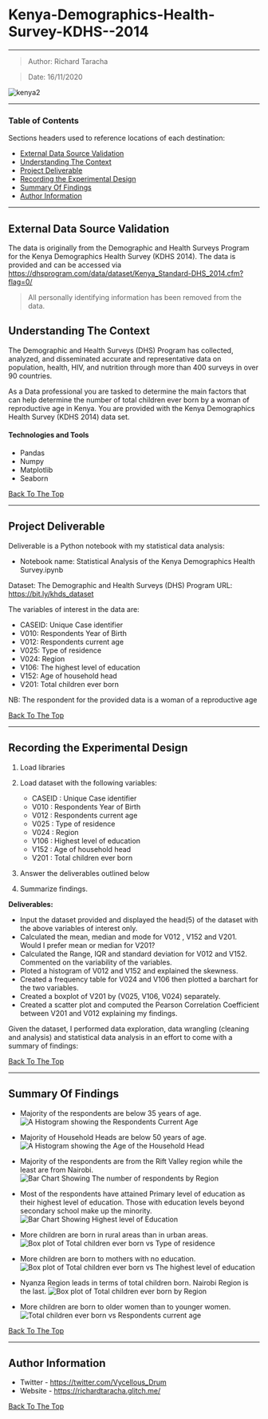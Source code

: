 # Kenya-Demographics-Health-Survey-KDHS--2014
---

> Author: Richard Taracha

> Date: 16/11/2020

![kenya2](https://user-images.githubusercontent.com/67068918/99252543-2cc36700-2820-11eb-92cd-f7356a03c5c3.png)

---

### Table of Contents
Sections headers used to reference locations of each destination:

- [External Data Source Validation](#external-data-source-validation)
- [Understanding The Context](#understanding-the-context)
- [Project Deliverable](#project-deliverable)
- [Recording the Experimental Design](#recording-the-experimental-design)
- [Summary Of Findings](#summary-of-findings)
- [Author Information](#author-information)

---

## External Data Source Validation

The data is originally from the Demographic and Health Surveys Program for the Kenya Demographics Health Survey (KDHS 2014). The data is provided and can be accessed via https://dhsprogram.com/data/dataset/Kenya_Standard-DHS_2014.cfm?flag=0/

> All personally identifying information has been removed from the data.

## Understanding The Context

The Demographic and Health Surveys (DHS) Program has collected, analyzed, and disseminated accurate and representative data on population, health, HIV, and nutrition through more than 400 surveys in over 90 countries.

As a Data professional you are tasked to determine the main factors that can help determine the number of total children ever born by a woman of reproductive age in Kenya. You are provided with the Kenya Demographics Health Survey (KDHS 2014) data set.

#### Technologies and Tools

- Pandas
- Numpy
- Matplotlib
- Seaborn

[Back To The Top](#Kenya-Demographics-Health-Survey-KDHS--2014)

---

## Project Deliverable
Deliverable is a Python notebook with my statistical data analysis:

* Notebook name: Statistical Analysis of the Kenya Demographics Health Survey.ipynb

Dataset:
The Demographic and Health Surveys (DHS) Program URL: https://bit.ly/khds_dataset

The variables of interest in the data are:
- CASEID: Unique Case identifier
- V010: Respondents Year of Birth
- V012: Respondents current age
- V025: Type of residence
- V024: Region
- V106: The highest level of education
- V152: Age of household head
- V201: Total children ever born

NB: The respondent for the provided data is a woman of a reproductive age

[Back To The Top](#Kenya-Demographics-Health-Survey-KDHS--2014)

---

## Recording the Experimental Design
1. Load libraries
2. Load dataset with the following variables:
    
    * CASEID : Unique Case identifier
    * V010 : Respondents Year of Birth
    * V012 : Respondents current age
    * V025 : Type of residence
    * V024 : Region
    * V106 : Highest level of education
    * V152 : Age of household head
    * V201 : Total children ever born
    
3. Answer the deliverables outlined below
4. Summarize findings.

**Deliverables:**
* Input the dataset provided and displayed the head(5) of the dataset with the above variables of interest only.
* Calculated the mean, median and mode for V012 , V152 and V201. Would I prefer mean or median for V201?
* Calculated the Range, IQR and standard deviation for V012 and V152. Commented on the variability of the variables.
* Ploted a histogram of V012 and V152 and explained the skewness.
* Created a frequency table for V024 and V106 then plotted a barchart for the two variables.
* Created a boxplot of V201 by (V025, V106, V024) separately.
* Created a scatter plot and computed the Pearson Correlation Coefficient between V201 and V012 explaining my findings.

Given the dataset, I performed data exploration, data wrangling (cleaning and analysis) and statistical data analysis in an effort to come with a summary of findings:

[Back To The Top](#Kenya-Demographics-Health-Survey-KDHS--2014)

---

## Summary Of Findings
* Majority of the respondents are below 35 years of age.
![A Histogram showing the Respondents Current Age](https://user-images.githubusercontent.com/67068918/99255760-719dcc80-2825-11eb-8255-f9d06a8881be.png)

* Majority of Household Heads are below 50 years of age.
![A Histogram showing the Age of the Household Head](https://user-images.githubusercontent.com/67068918/99256118-f4268c00-2825-11eb-8308-e75994a6df3c.png)

* Majority of the respondents are from the Rift Valley region while the least are from Nairobi.
![Bar Chart Showing The number of respondents by Region](https://user-images.githubusercontent.com/67068918/99261392-b9285680-282d-11eb-8af0-a61df746b593.png)

* Most of the respondents have attained Primary level of education as their highest level of education. Those with education levels beyond secondary school make up the minority.
![Bar Chart Showing Highest level of Education](https://user-images.githubusercontent.com/67068918/99267351-e62c3780-2834-11eb-8f7c-d37407c9dfd1.png)

* More children are born in rural areas than in urban areas.
![Box plot of Total children ever born vs Type of residence](https://user-images.githubusercontent.com/67068918/99261684-19b79380-282e-11eb-931a-fed3347089af.png)

* More children are born to mothers with no education.
![Box plot of Total children ever born vs The highest level of education](https://user-images.githubusercontent.com/67068918/99267912-969a3b80-2835-11eb-96ed-716ab704f24a.png)

* Nyanza Region leads in terms of total children born. Nairobi Region is the last.
![Box plot of Total children ever born by Region](https://user-images.githubusercontent.com/67068918/99262038-8a5eb000-282e-11eb-8232-2d0b8a89422f.png)


* More children are born to older women than to younger women.
![Total children ever born vs Respondents current age](https://user-images.githubusercontent.com/67068918/99268483-45d71280-2836-11eb-9cf9-2d832653813b.png)

[Back To The Top](#Kenya-Demographics-Health-Survey-KDHS--2014)

---

## Author Information

- Twitter - https://twitter.com/Vycellous_Drum
- Website - https://richardtaracha.glitch.me/

[Back To The Top](#Kenya-Demographics-Health-Survey-KDHS--2014)


